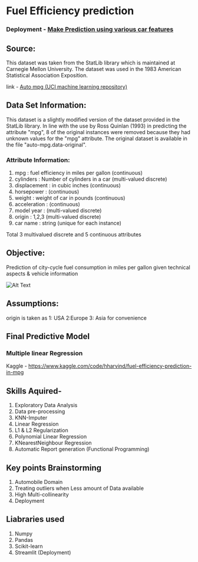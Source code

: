 # Fuel Efficiency prediction 

### **Deployment** - [Make Prediction using various car features](https://arvindhh931-mileage-prediction-autompg-pm6z2q.streamlitapp.com/)

## Source:

This dataset was taken from the StatLib library which is maintained at Carnegie Mellon University. The dataset was used in the 1983 American Statistical Association Exposition.

link - [Auto mpg (UCI machine learning repository)](https://archive.ics.uci.edu/ml/datasets/auto+mpg)

## Data Set Information:

This dataset is a slightly modified version of the dataset provided in the StatLib library. In line with the use by Ross Quinlan (1993) in predicting the attribute "mpg", 8 of the original instances were removed because they had unknown values for the "mpg" attribute. The original dataset is available in the file "auto-mpg.data-original".

### Attribute Information:

1. mpg : fuel efficiency in miles per gallon (continuous)
2. cylinders : Number of cylinders in a car (multi-valued discrete)
3. displacement : in cubic inches (continuous)
4. horsepower : (continuous)
5. weight : weight of car in pounds (continuous)
6. acceleration : (continuous)
7. model year : (multi-valued discrete)
8. origin : 1,2,3 (multi-valued discrete)
9. car name : string (unique for each instance)

Total 3 multivalued discrete and 5 continuous attributes

## Objective:
Prediction of city-cycle fuel consumption in miles per gallon given technical aspects & vehicle information 

![Alt Text](https://i.imgur.com/JSiYFsw.gif)

## Assumptions:
origin is taken as 1: USA 2:Europe 3: Asia for convenience

## Final Predictive Model 

### Multiple linear Regression
Kaggle - https://www.kaggle.com/code/hharvind/fuel-efficiency-prediction-in-mpg

## Skills Aquired- 
1) Exploratory Data Analysis
2) Data pre-processing
2) KNN-Imputer
3) Linear Regression
4) L1 & L2 Regularization
5) Polynomial Linear Regression
6) KNearestNeighbour Regression
7) Automatic Report generation (Functional Programming)

## Key points Brainstorming
1) Automobile Domain 
2) Treating outliers when Less amount of Data available
3) High Multi-collinearity
4) Deployment 

## Liabraries used
1) Numpy
2) Pandas
3) Scikit-learn
4) Streamlit (Deployment)
